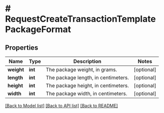 # # RequestCreateTransactionTemplatePackageFormat

## Properties

Name | Type | Description | Notes
------------ | ------------- | ------------- | -------------
**weight** | **int** | The package weight, in grams. | [optional]
**length** | **int** | The package length, in centimeters. | [optional]
**height** | **int** | The package height, in centimeters. | [optional]
**width** | **int** | The package width, in centimeters. | [optional]

[[Back to Model list]](../../README.md#models) [[Back to API list]](../../README.md#endpoints) [[Back to README]](../../README.md)
